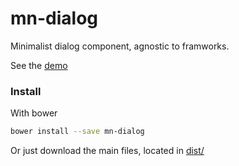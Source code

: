 # mn-dialog

Minimalist dialog component, agnostic to framworks.

See the [demo](http://codepen.io/darlanmendonca/full/JRGoxv)

<!-- [![preview demo](https://raw.githubusercontent.com/minimalist-components/mn-dialog/master/sources/example/mn-dialog.gif)](http://codepen.io/darlanmendonca/full/akgXQq)  -->

### Install

With bower

```sh
bower install --save mn-dialog
```

Or just download the main files, located in [dist/](https://github.com/minimalist-components/mn-dialog/tree/master/dist)
